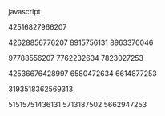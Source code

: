 javascript

42516827966207

42628856776207
8915756131
8963370046

97788556207
7762232634
7823027253

42536676428997
6580472634
6614877253


3193518362569313

51515751436131
5713187502
5662947253


